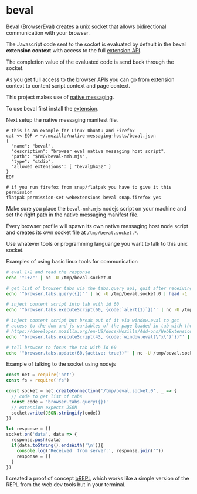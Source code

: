 # beval

Beval (BrowserEval) creates a unix socket that allows bidirectional communication with your browser.

The Javascript code sent to the socket is evaluated by default in the beval **extension context**
with access to the full [extension API](https://developer.mozilla.org/en-US/docs/Mozilla/Add-ons/WebExtensions/API).

The completion value of the evaluated code is send back through the socket.

As you get full access to the browser APIs you can go from extension context to
content script context and page context.

This project makes use of [native messaging](https://developer.mozilla.org/en-US/docs/Mozilla/Add-ons/WebExtensions/Native_messaging).

To use beval first install the [extension](https://addons.mozilla.org/en-US/firefox/addon/beval/).

Next setup the native messaging manifest file.

```
# this is an example for Linux Ubuntu and Firefox
cat << EOF > ~/.mozilla/native-messaging-hosts/beval.json
{
  "name": "beval",
  "description": "browser eval native messaging host script",
  "path": "$PWD/beval-nmh.mjs",
  "type": "stdio",
  "allowed_extensions": [ "beval@h43z" ]
}
EOF

# if you run firefox from snap/flatpak you have to give it this permission
flatpak permission-set webextensions beval snap.firefox yes
```

Make sure you place the `beval-nmh.mjs` nodejs script on your machine and set
the right path in the native messaging manifest file.

Every browser profile will spawn its own native messaging host node script and
creates its own socket file at `/tmp/beval.socket.*`.

Use whatever tools or programming languange you want to talk to this unix socket.

Examples of using basic linux tools for communication
```sh
# eval 1+2 and read the response
echo '"1+2"' | nc -U /tmp/beval.socket.0

# get list of browser tabs via the tabs.query api, quit after receiving
echo '"browser.tabs.query({})"' | nc -U /tmp/beval.socket.0 | head -1

# inject content script into tab with id 60
echo '"browser.tabs.executeScript(60, {code:`alert(1)`})"' | nc -U /tmp/beval.socket.0

# inject content script but break out of it via window.eval to get
# access to the dom and js variables of the page loaded in tab with the id 43
# https://developer.mozilla.org/en-US/docs/Mozilla/Add-ons/WebExtensions/Content_scripts#content_script_environment
echo '"browser.tabs.executeScript(43, {code:`window.eval(\"x\")`})"' | nc -U /tmp/beval.socket.0

# tell browser to focus the tab with id 60
echo '"browser.tabs.update(60,{active: true})"' | nc -U /tmp/beval.socket.0
```

Example of talking to the socket using nodejs
```js
const net = require('net')
const fs = require('fs')

const socket = net.createConnection('/tmp/beval.socket.0', _ => {
  // code to get list of tabs
  const code = 'browser.tabs.query({})'
  // extension expects JSON
  socket.write(JSON.stringify(code))
})

let response = []
socket.on('data', data => {
  response.push(data)
  if(data.toString().endsWith('\n')){
    console.log('Received  from server:', response.join(""))
    response = []
  }
})
```

I created a proof of concept [bREPL](http://github.com/h43z/brepl) which works
like a simple version of the REPL from the web dev tools but in your terminal.
